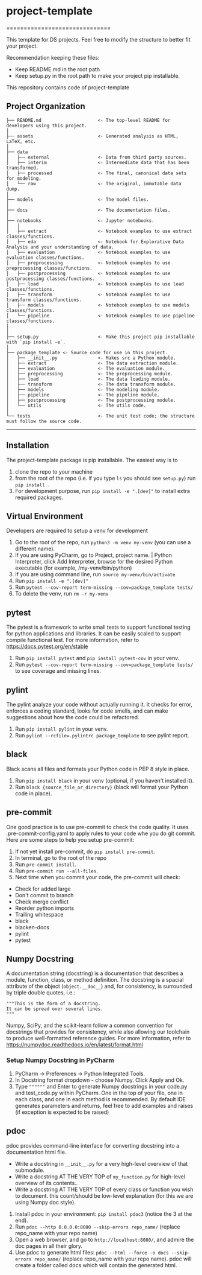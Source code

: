 # project-template

==============================

This template for DS projects.
Feel free to modify the structure to better fit your project.

Recommendation keeping these files:
- Keep README.md in the root path
- Keep setup.py in the root path to make your project pip installable. 

This repository contains code of project-template

Project Organization
------------

```nohighlight
├── README.md                     <- The top-level README for developers using this project.
│
├── assets                        <- Generated analysis as HTML, LaTeX, etc.
│
├── data
│   ├── external                  <- Data from third party sources.
│   ├── interim                   <- Intermediate data that has been transformed.
│   ├── processed                 <- The final, canonical data sets for modeling.
│   └── raw                       <- The original, immutable data dump.
│
├── models                        <- The model files.
│
├── docs                          <- The documentation files.
│
├── notebooks                     <- Jupyter notebooks. 
│   │
│   ├── extract                   <- Notebook examples to use extract classes/functions.
│   ├── eda                       <- Notebook for Explorative Data Analysis and your understanding of data.
│   ├── evaluation                <- Notebook examples to use evaluation classes/functions.
│   ├── preprocessing             <- Notebook examples to use preprocessing classes/functions.
│   ├── postprocessing            <- Notebook examples to use postprocessing classes/functions.
│   ├── load                      <- Notebook examples to use load classes/functions.
│   ├── transform                 <- Notebook examples to use transform classes/functions.
│   ├── models                    <- Notebook examples to use models classes/functions.
│   └── pipeline                  <- Notebook examples to use pipeline classes/functions.
│
│
├── setup.py                      <- Make this project pip installable with `pip install -e`.
│
├── package_template <- Source code for use in this project.
│   ├── __init__.py               <- Makes src a Python module.
│   ├── extract                   <- The data extraction module.
│   ├── evaluation                <- The evaluation module.
│   ├── preprocessing             <- The preprocessing module.
│   ├── load                      <- The data loading module.
│   ├── transform                 <- The data transform module.
│   ├── models                    <- The modeling module.
│   ├── pipeline                  <- The pipeline module.
│   ├── postprocessing            <- The postprocessing module.
│   └── utils                     <- The utils code.
│
└── tests                         <- The unit test code; the structure must follow the source code.
```


--------


## Installation
The project-template package is pip installable. The easiest way is to
1. clone the repo to your machine
2. from the root of the repo (i.e. if you type `ls` you should see `setup.py`) run `pip install .`
3. For development purpose, run `pip install -e ".[dev]"` to install extra required packages.  

## Virtual Environment
Developers are required to setup a venv for development
1. Go to the root of the repo, run `python3 -m venv my-venv` (you can use a different name).
2. If you are using PyCharm, go to Project, project name. | Python Interpreter, click Add Interpreter, 
browse for the desired Python executable (for example, /my-venv/bin/python)
3. If you are using command line, run `source my-venv/bin/activate`
4. Run `pip install -e ".[dev]"`
5. Run `pytest --cov-report term-missing --cov=package_template tests/`
6. To delete the venv, run `rm -r my-venv` 

## pytest 
The pytest is a framework to write small tests to support functional testing for python applications and libraries. 
It can be easily scaled to support compile functional test. 
For more information, refer to https://docs.pytest.org/en/stable
1. Run `pip install pytest` and `pip install pytest-cov` in your venv.
2. Run `pytest --cov-report term-missing --cov=package_template tests/` to see coverage and missing lines. 

## pylint
The pylint analyze your code without actually running it. 
It checks for error, enforces a coding standard, looks for code smells, 
and can make suggestions about how the code could be refactored. 
1. Run `pip install pylint` in your venv.
2. Run `pylint --rcfile=.pylintrc package_template` to see pylint report. 

## black
Black scans all files and formats your Python code in PEP 8 style in place.
1. Run `pip install black` in your venv (optional, if you haven't installed it).
2. Run `black {source_file_or_directory}` (black will format your Python code in place). 

## pre-commit
One good practice is to use pre-commit to check the code quality. 
It uses .pre-commit-config.yaml to apply rules to your code whe you do git commit.
Here are some steps to help you setup pre-commit:
1. If not yet install pre-commit, do `pip install pre-commit`.
2. In terminal, go to the root of the repo
3. Run `pre-commit install`.
4. Run `pre-commit run --all-files`.
5. Next time when you commit your code, the pre-commit will check:
- Check for added large
- Don't commit to branch
- Check merge conflict
- Reorder python imports
- Trailing whitespace
- black
- blacken-docs
- pylint
- pytest

## Numpy Docstring
A documentation string (docstring) is a documentation that describes a module, function, class, or method definition. 
The docstring is a spacial attribute of the object (`object.__doc__`) and, for consistency, 
is surrounded by triple double quotes, i.e.:
```
"""This is the form of a docstring.
It can be spread over several lines.
"""
```
Numpy, SciPy, and the scikit-learn follow a common convention for docstrings that provides for consistency,
while also allowing our toolchain to produce well-formatted reference guides.
For more information, refer to https://numpydoc.readthedocs.io/en/latest/format.html
### Setup Numpy Docstring in PyCharm
1. PyCharm -> Preferences -> Python Integrated Tools.
2. In Docstring format dropdown - choose Numpy. Click Apply and Ok.
3. Type `""""""` and Enter to generate Numpy docstrings in your code.py and test_code.py within PyCharm. 
One in the top of your file, one in each class, and one in each method is recommended. 
By default IDE generates parameters and returns, feel free to add examples and raises 
(if exception is expected to be raised)

## pdoc
pdoc provides command-line interface for converting docstring into a documentation html file.
- Write a docstring in `__init__.py` for a very high-level overview of that submodule.
- Write a docstring AT THE VERY TOP of `my_function.py` for high-level overview of its contents..
- Write a docstring AT THE VERY TOP of every class or function you wish to document.
this count/should be low-level explanation (for this we are using Numpy doc style). 
1. Install pdoc in your environment: `pip install pdoc3` (notice the 3 at the end).
2. Run `pdoc --http 0.0.0.0:8080 --skip-errors repo_name/` (replace repo_name with your repo name)
3. Open a web browser, and go to `http://localhost:8080/`, and admire the doc pages in all their glory.
4. Use pdoc to generate html files: `pdoc --html --force -o docs --skip-errors repo_name/` 
(replace repo_name with your repo name). pdoc will create a folder called docs which will contain the generated html. 